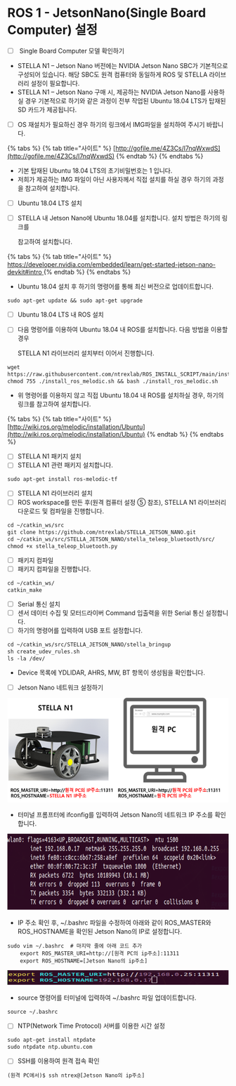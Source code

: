 # ROS 1 - JetsonNano(Single Board Computer) 설정

* [ ] &#x20;Single Board Computer 모델 확인하기

<!---->

* STELLA N1 – Jetson Nano 버전에는 NVIDIA Jetson Nano SBC가 기본적으로 구성되어 있습니다. 해당 SBC도 원격 컴퓨터와 동일하게 ROS 및 STELLA 라이브러리 설정이 필요합니다.
* STELLA N1 – Jetson Nano 구매 시, 제공하는 NVIDIA Jetson Nano를 사용하실 경우 기본적으로 하기와 같은 과정이 전부 작업된 Ubuntu 18.04 LTS가 탑재된 SD 카드가  제공됩니다.

<!---->

* [ ] OS 재설치가 필요하신 경우 하기의 링크에서 IMG파일을 설치하여 주시기 바랍니다.

{% tabs %}
{% tab title="사이트" %}
[http://gofile.me/4Z3Cs/l7nqWxwdS](http://gofile.me/4Z3Cs/l7nqWxwdS)
{% endtab %}
{% endtabs %}

* 기본 탑재된 Ubuntu 18.04 LTS의 초기비밀번호는 1 입니다.
* 저희가 제공하는 IMG 파일이 아닌 사용자께서 직접 설치를 하실 경우 하기의 과정을 참고하여 설치합니다.



* [ ] Ubuntu 18.04 LTS 설치
*   [ ] STELLA 내 Jetson Nano에 Ubuntu 18.04를 설치합니다. 설치 방법은 하기의 링크를

    &#x20;참고하여 설치합니다.

{% tabs %}
{% tab title="사이트" %}
[https://developer.nvidia.com/embedded/learn/get-started-jetson-nano-devkit#intro	](https://developer.nvidia.com/embedded/learn/get-started-jetson-nano-devkit#intro)
{% endtab %}
{% endtabs %}

* Ubuntu 18.04 설치 후 하기의 명령어를 통해 최신 버전으로 업데이트합니다.

```
sudo apt-get update && sudo apt-get upgrade
```



* [ ] Ubuntu 18.04 LTS 내 ROS 설치
*   [ ] 다음 명령어를 이용하여 Ubuntu 18.04 내 ROS를 설치합니다. 다음 방법을 이용할 경우

    STELLA N1 라이브러리 설치부터 이어서 진행합니다.

```
wget https://raw.githubusercontent.com/ntrexlab/ROS_INSTALL_SCRIPT/main/install_ros_melodic.sh&& chmod 755 ./install_ros_melodic.sh && bash ./install_ros_melodic.sh
```

* 위 명령어를 이용하지 않고 직접 Ubuntu 18.04 내 ROS를 설치하실 경우, 하기의 링크를 참고하여 설치합니다.

{% tabs %}
{% tab title="사이트" %}
[http://wiki.ros.org/melodic/installation/Ubuntu](http://wiki.ros.org/melodic/installation/Ubuntu)
{% endtab %}
{% endtabs %}

* [ ] STELLA N1 패키지 설치
* [ ] STELLA N1 관련 패키지 설치합니다.

```
sudo apt-get install ros-melodic-tf
```

* [ ] STELLA N1 라이브러리 설치
* [ ] ROS workspace를 만든 후(원격 컴퓨터 설정 ⑤ 참조), STELLA N1 라이브러리 다운로드 및 컴파일을 진행합니다.

```
cd ~/catkin_ws/src
git clone https://github.com/ntrexlab/STELLA_JETSON_NANO.git
cd ~/catkin_ws/src/STELLA_JETSON_NANO/stella_teleop_bluetooth/src/
chmod +x stella_teleop_bluetooth.py
```

* [ ] 패키지 컴파일
* [ ] 패키지 컴파일을 진행합니다.

```
cd ~/catkin_ws/
catkin_make
```

* [ ] Serial 통신 설치
* [ ] 센서 데이터 수집 및 모터드라이버 Command 입출력을 위한 Serial 통신 설정합니다.
* [ ] 하기의 명령어를 입력하여 USB 포트 설정합니다.

```
cd ~/catkin_ws/src/STELLA_JETSON_NANO/stella_bringup
sh create_udev_rules.sh
ls -la /dev/ 
```

* Device 목록에 YDLIDAR, AHRS, MW, BT 항목이 생성됨을 확인합니다.



* [ ] Jetson Nano 네트워크 설정하기

![ ](../../.gitbook/assets/015.png)

* 터미널 프롬프터에 ifconfig를 입력하여 Jetson Nano의 네트워크 IP 주소를 확인합니다.

![ ](../../.gitbook/assets/020.png)

* IP 주소 확인 후, \~/.bashrc 파일을 수정하여 아래와 같이 ROS\_MASTER와 ROS\_HOSTNAME을 확인된 Jetson Nano의 IP로 설정합니다.

```
sudo vim ~/.bashrc  # 마지막 줄에 아래 코드 추가
    export ROS_MASTER_URI=http://[원격 PC의 ip주소]:11311
    export ROS_HOSTNAME=[Jetson Nano의 ip주소]
```

![ ](../../.gitbook/assets/021.png)

* source 명령어를 터미널에 입력하여 \~/.bashrc 파일 업데이트합니다.

```
source ~/.bashrc
```

* [ ] NTP(Network Time Protocol) 서버를 이용한 시간 설정

```
sudo apt-get install ntpdate
sudo ntpdate ntp.ubuntu.com
```

* [ ] SSH를 이용하여 원격 접속 확인

```
(원격 PC에서)$ ssh ntrex@[Jetson Nano의 ip주소]
```

